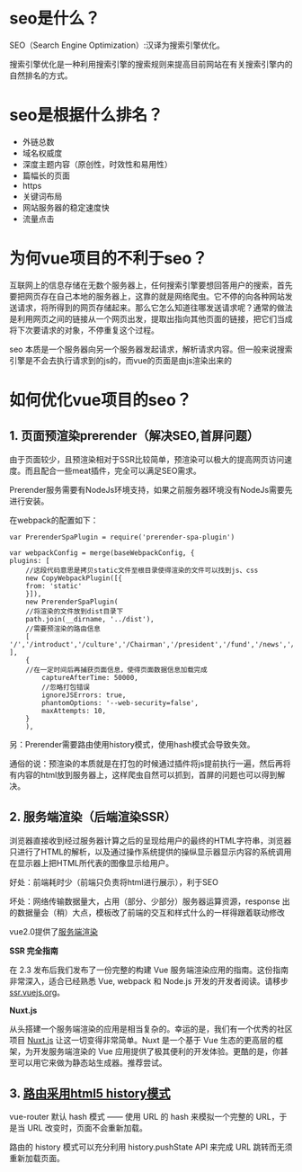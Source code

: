 
#  seo是什么？
SEO（Search Engine Optimization）:汉译为搜索引擎优化。 

搜索引擎优化是一种利用搜索引擎的搜索规则来提高目前网站在有关搜索引擎内的自然排名的方式。

#  seo是根据什么排名？
* 外链总数
* 域名权威度
* 深度主题内容（原创性，时效性和易用性）
* 篇幅长的页面
* https
* 关键词布局
* 网站服务器的稳定速度快
* 流量点击

#  为何vue项目的不利于seo？
互联网上的信息存储在无数个服务器上，任何搜索引擎要想回答用户的搜索，首先要把网页存在自己本地的服务器上，这靠的就是网络爬虫。它不停的向各种网站发送请求，将所得到的网页存储起来。那么它怎么知道往哪发送请求呢？通常的做法是利用网页之间的链接从一个网页出发，提取出指向其他页面的链接，把它们当成将下次要请求的对象，不停重复这个过程。

seo 本质是一个服务器向另一个服务器发起请求，解析请求内容。但一般来说搜索引擎是不会去执行请求到的js的，而vue的页面是由js渲染出来的


#  如何优化vue项目的seo？
## 1. 页面预渲染prerender（解决SEO,首屏问题）
由于页面较少，且预渲染相对于SSR比较简单，预渲染可以极大的提高网页访问速度。而且配合一些meat插件，完全可以满足SEO需求。

Prerender服务需要有NodeJs环境支持，如果之前服务器环境没有NodeJs需要先进行安装。

在webpack的配置如下：
    
    var PrerenderSpaPlugin = require('prerender-spa-plugin')

    var webpackConfig = merge(baseWebpackConfig, {
    plugins: [
        //这段代码意思是拷贝static文件至根目录使得渲染的文件可以找到js、css
        new CopyWebpackPlugin([{
        from: 'static'
        }]),
        new PrerenderSpaPlugin(
        //将渲染的文件放到dist目录下
        path.join(__dirname, '../dist'),   
        //需要预渲染的路由信息
        [ '/','/introduct','/culture','/Chairman','/president','/fund','/news','/honor' ],
        {
        //在一定时间后再捕获页面信息，使得页面数据信息加载完成
            captureAfterTime: 50000,
            //忽略打包错误
            ignoreJSErrors: true,
            phantomOptions: '--web-security=false',
            maxAttempts: 10,
        }
        ),
另：Prerender需要路由使用history模式，使用hash模式会导致失效。

通俗的说：预渲染的本质就是在打包的时候通过插件将js提前执行一遍，然后再将有内容的html放到服务器上，这样爬虫自然可以抓到，首屏的问题也可以得到解决。
## 2. 服务端渲染（后端渲染SSR） 
浏览器直接收到经过服务器计算之后的呈现给用户的最终的HTML字符串，浏览器只进行了HTML的解析，以及通过操作系统提供的操纵显示器显示内容的系统调用在显示器上把HTML所代表的图像显示给用户。

好处：前端耗时少（前端只负责将html进行展示），利于SEO

坏处：网络传输数据量大，占用（部分、少部分）服务器运算资源，response 出的数据量会（稍）大点，模板改了前端的交互和样式什么的一样得跟着联动修改

vue2.0提供了[服务端渲染](https://cn.vuejs.org/v2/guide/ssr.html)

**SSR 完全指南**

在 2.3 发布后我们发布了一份完整的构建 Vue 服务端渲染应用的指南。这份指南非常深入，适合已经熟悉 Vue, webpack 和 Node.js 开发的开发者阅读。请移步 [ssr.vuejs.org](https://ssr.vuejs.org/zh/)。

**Nuxt.js**

从头搭建一个服务端渲染的应用是相当复杂的。幸运的是，我们有一个优秀的社区项目 [Nuxt.js](https://nuxtjs.org/) 让这一切变得非常简单。Nuxt 是一个基于 Vue 生态的更高层的框架，为开发服务端渲染的 Vue 应用提供了极其便利的开发体验。更酷的是，你甚至可以用它来做为静态站生成器。推荐尝试。



## 3. [路由采用html5 history模式](https://router.vuejs.org/zh-cn/essentials/history-mode.html)
vue-router 默认 hash 模式 —— 使用 URL 的 hash 来模拟一个完整的 URL，于是当 URL 改变时，页面不会重新加载。

路由的 history 模式可以充分利用 history.pushState API 来完成 URL 跳转而无须重新加载页面。